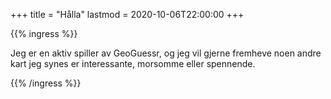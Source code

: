 +++
title = "Hålla"
lastmod = 2020-10-06T22:00:00
+++

<!-- markdownlint-disable MD013 MD034 MD032 -->

{{% ingress %}}

Jeg er en aktiv spiller av GeoGuessr, og jeg vil gjerne fremheve noen andre kart jeg synes
er interessante, morsomme eller spennende.

{{% /ingress %}}